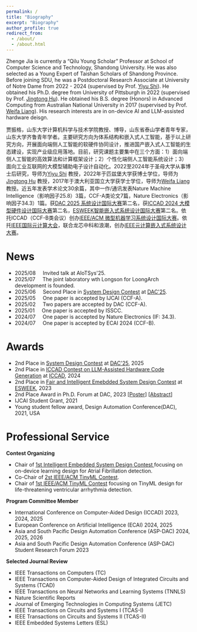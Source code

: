 ```yaml
---
permalink: /
title: "Biography"
excerpt: "Biography"
author_profile: true
redirect_from: 
  - /about/
  - /about.html
---
```


Zhenge Jia is currently a “Qilu Young Scholar” Professor at School of Computer Science and Technology, Shandong University.
He was also selected as a Young Expert of Taishan Scholars of Shandong Province. 
Before joining SDU, he was a Postdoctoral Research Associate at University of Notre Dame from 2022 - 2024 (supervised by Prof. [Yiyu Shi](https://www3.nd.edu/~scl/index.html)). 
He obtained his Ph.D. degree from University of Pittsburgh in 2022 (supervised by Prof. [Jingtong Hu](https://sites.pitt.edu/~jthu/index.html)). 
He obtained his B.S. degree (Honors) in Advanced Computing from Australian National University in 2017 (supervised by Prof. [Weifa Liang](https://www.cs.cityu.edu.hk/~weliang/)). 
His research interests are in on-device AI and LLM-assisted hardware deisgn.

贾振格，山东大学计算机科学与技术学院教授、博导，山东省泰山学者青年专家，山东大学齐鲁青年学者。主要研究方向为体系结构和嵌入式人工智能，基于以上研究方向，开展面向端侧人工智能的软硬件协同设计，推进国产嵌入式人工智能的生态建设，实现产业级应用落地。目前，研究课题主要集中在三个方面：1）面向端侧人工智能的高效算法和计算框架设计；2）个性化端侧人工智能系统设计；3）面向工业互联网的大模型辅助电子设计自动化。2022至2024年于圣母大学从事博士后研究，导师为[Yiyu Shi](https://www3.nd.edu/~scl/index.html) 教授，2022年于匹兹堡大学获博士学位，导师为[Jingtong Hu](https://sites.pitt.edu/~jthu/index.html) 教授，2017年于澳大利亚国立大学获学士学位，导师为[Weifa Liang](https://www.cs.cityu.edu.hk/~weliang/) 教授。近五年发表学术论文30余篇，其中一作/通讯发表Nature Machine Intelligence（影响因子25.8）3篇，CCF-A类论文7篇，Nature Electronics（影响因子34.3）1篇。获[DAC 2025 系统设计国际大赛](https://jqubcomp.github.io/dac-2025-comp/index.html)第二名，获[ICCAD 2024 大模型硬件设计国际大赛](https://nvlabs.github.io/LLM4HWDesign/results.html)第二名，[ESWEEK智能嵌入式系统设计国际大赛](https://esfair2023.github.io/ESFair/)第二名。依托ICCAD（CCF-B类会议）创办[IEEE/ACM 微型机器学习系统设计国际大赛](https://tinymlcontest.github.io/TinyML-Design-Contest/)。依托[IEEE国际元计算大会](http://meta-computing.info/)，联合龙芯中科和浪潮，创办[IEEE元计算嵌入式系统设计大赛](https://iesdcontest.github.io/iesd-2024/)。

[//]: # (His research outcomes:)

[//]: # (* Personalized Deep Learning [[ICCAD'20]&#40;https://dl.acm.org/doi/abs/10.1145/3400302.3415774?casa_token=tqZyGxa0C34AAAAA:gulGfir-bcDA-Y5VLTB6Dofwk20T4rGazQjxrxcH10hyNhrpHaW5vocT9eviqRBDMvYE_553wDGq7ao&#41;, [IJCAI'21]&#40;https://www.ijcai.org/proceedings/2021/0359.pdf&#41;, [TCAD'22]&#40;https://ieeexplore.ieee.org/document/9743335&#41;, [TCAD'24]&#40;https://ieeexplore.ieee.org/document/10499975&#41;])

[//]: # (* On-Device Learning [[DAC'21]&#40;https://ieeexplore.ieee.org/document/9586123/metrics#metrics&#41;, [ESWEEK'21]&#40;https://dl.acm.org/doi/10.1145/3476987&#41;, [NMI'22]&#40;https://www.nature.com/articles/s42256-022-00567-4&#41; , [NMI'23]&#40;https://www.nature.com/articles/s42256-023-00670-0&#41;,  [DAC'24]&#40;https://arxiv.org/abs/2311.12275&#41;, [NMI'23]&#40;https://www.nature.com/articles/s42256-023-00659-9&#41;, [TCAD'23]&#40;https://ieeexplore.ieee.org/document/10233940&#41;, [NE'24]&#40;https://www.nature.com/articles/s41928-024-01213-0&#41;, [DAC'25]&#40;&#41;])

[//]: # (* LLM4HWDesign [])

# News
* 2025/08 &nbsp; &nbsp;    Invited talk at AIoTSys'25. 
* 2025/07 &nbsp; &nbsp;    The joint laboratory wth Longson for LoongArch development is founded. 
* 2025/06 &nbsp; &nbsp;    Second Place in [System Design Contest](https://jqubcomp.github.io/dac-2025-comp/index.html) at [DAC'25](https://www.dac.com/Attend/Students-Scholarships/System-Design-Contest). 
* 2025/05 &nbsp; &nbsp;    One paper is accepted by IJCAI (CCF-A).
* 2025/02 &nbsp; &nbsp;    Two papers are accepted by DAC (CCF-A).
* 2025/01 &nbsp; &nbsp;    One paper is accepted by ISSCC.
* 2024/07 &nbsp; &nbsp;    One paper is accepted by Nature Electronics (IF: 34.3).
* 2024/07 &nbsp; &nbsp;    One paper is accepted by ECAI 2024 (CCF-B).

[//]: # (* 2024/06 &nbsp; &nbsp;    Two papers are accepted by ICCAD 2024 &#40;CCF-B&#41;.)

[//]: # (* 2024/06 &nbsp; &nbsp;    One paper is accepted by MICCAI 2024 &#40;CCF-B&#41;.)

[//]: # (* 2024/04 &nbsp; &nbsp;    One paper is accepted by IEEE TCAD &#40;CCF-A&#41;.)

[//]: # (* 2024/02 &nbsp; &nbsp;    One paper is accepted by DAC 2024 &#40;CCF-A&#41;.)

[//]: # (* 2023/11 &nbsp; &nbsp;    [2nd IEEE/ACM TinyML Contest]&#40;https://tinymlcontest.github.io/TinyML-Design-Contest-2023/&#41; has been successfully concluded! Congratulation to all winning teams! Results and code can be accessed [here]&#40;https://tinymlcontest.github.io/TinyML-Design-Contest-2023/Winners.html&#41;.)

[//]: # (* 2023/10 &nbsp; &nbsp;    Proposal on Personalized On-Device Federated Learning is funded by [Indiana CTSI]&#40;https://indianactsi.org/&#41;.)

[//]: # (* 2023/09 &nbsp; &nbsp;    2nd Place in [Fair and Intelligent Emebdded System Design Contest]&#40;https://esfair2023.github.io/ESFair/&#41; at [ESWEEK'23]&#40;https://esweek.org/tiny-and-fair-ml-design/&#41;. )

[//]: # (* 2023/08 &nbsp; &nbsp;    One paper is accepted by IEEE TCAD.)

[//]: # (* 2023/05 &nbsp; &nbsp;    One paper is accepted by Nature Machine Intelligence &#40;IF: 25.9&#41;.)

[//]: # (* 2023/04 &nbsp; &nbsp;    One paper is accepted by Nature Machine Intelligence &#40;IF: 25.9&#41;.)

[//]: # (* 2022/11 &nbsp; &nbsp;    [1st IEEE/ACM TinyML Contest]&#40;https://tinymlcontest.github.io/TinyML-Design-Contest/&#41; has been successfully concluded! Congratulation to all winning teams! Results and slides can be accessed [here]&#40;https://tinymlcontest.github.io/TinyML-Design-Contest/Winners.html&#41;.)

[//]: # (* 2022/10 &nbsp; &nbsp;    One paper is accepted by Nature Machine Intelligence &#40;IF: 25.9&#41;.)

[//]: # (* 2022/08 &nbsp; &nbsp;    Join [Sustainable Computing Laboratory &#40;SCL&#41;]&#40;https://www3.nd.edu/~scl/index.html&#41; at University of Notre Dame.)

[//]: # (* 2022/08 &nbsp; &nbsp;    Obtain Ph.D. degree from University of Pittsburgh.)

[//]: # (* 2022/07 &nbsp; &nbsp;    Launch [1st IEEE/ACM TinyML Contest]&#40;https://tinymlcontest.github.io/TinyML-Design-Contest/&#41;.)

# Awards
* 2nd Place in [System Design Contest](https://jqubcomp.github.io/dac-2025-comp/index.html) at [DAC'25](https://www.dac.com/Attend/Students-Scholarships/System-Design-Contest), 2025
* 2nd Place in [ICCAD Contest on LLM-Assisted Hardware Code Generation](https://nvlabs.github.io/LLM4HWDesign/results.html) at [ICCAD](https://2024.iccad.com/), 2024 
* 2nd Place in [Fair and Intelligent Emebdded System Design Contest](https://esfair2023.github.io/ESFair/) at [ESWEEK](https://esweek.org/tiny-and-fair-ml-design/), 2023 
* 2nd Place Award in Ph.D. Forum at DAC, 2023 [[Poster](https://drive.google.com/file/d/117iJwE_jHYDHIGQ5v2BSLEYuU1khPRd0/view?usp=sharing)] [[Abstract](https://drive.google.com/file/d/1D79GJMJfS3gwThoH8d4TxPMr2FrZ193D/view?usp=sharing)]
* IJCAI Student Grant, 2021
* Young student fellow award, Design Automation Conference(DAC), 2021, USA 

[//]: # (* Young student fellow award, Design Automation Conference&#40;DAC&#41;, 2020, USA)

# Professional Service 
**Contest Organizing** 
* Chair of [1st Intelligent Embedded System Design Contest ](https://iesdcontest.github.io/iesd-2024/) focusing on on-device learning design for Atrial Fibrillation detection. 
* Co-Chair of [2st IEEE/ACM TinyML Contest](https://tinymlcontest.github.io/TinyML-Design-Contest-2023/index.html). 
* Chair of [1st IEEE/ACM TinyML Contest](https://tinymlcontest.github.io/TinyML-Design-Contest/) focusing on TinyML design for life-threatening ventricular arrhythmia detection. 

**Program Committee Member**
* International Conference on Computer-Aided Design (ICCAD) 2023, 2024, 2025
* European Conference on Artificial Intelligence (ECAI) 2024, 2025
* Asia and South Pacific Design Automation Conference (ASP-DAC) 2024, 2025, 2026
* Asia and South Pacific Design Automation Conference (ASP-DAC) Student Research Forum 2023

**Selected Journal Review**
* IEEE Transactions on Computers (TC)
* IEEE Transactions on Computer-Aided Design of Integrated Circuits and Systems (TCAD)
* IEEE Transactions on Neural Networks and Learning Systems (TNNLS)
* Nature Scientific Reports
* Journal of Emerging Technologies in Computing Systems (JETC)
* IEEE Transactions on Circuits and Systems I (TCAS-I)
* IEEE Transactions on Circuits and Systems II (TCAS-II)
* IEEE Embedded Systems Letters (ESL)

[//]: # (* IEEE Access)
[//]: # (* ACM Transactions on Cyber-Physical Systems &#40;TCPS&#41;)





[//]: # (# Teaching &#40;as Teaching Assistant&#41;)

[//]: # (* **ECE 0142** Computer Organization, Spring 2018)

[//]: # (* **ECE 0132** Digital Logic, Fall 2018)

[//]: # (* **ECE 0501** Digital Logic Laboratory, Spring 2019)

[//]: # (* **CoE 1502** Advanced Digital Design Concepts, Fall 2019)